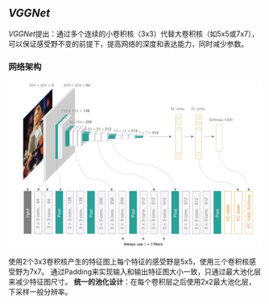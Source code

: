 ## $VGGNet$

$VGGNet$提出：通过多个连续的小卷积核（3x3）代替大卷积核（如5x5或7x7），可以保证感受野不变的前提下，提高网络的深度和表达能力，同时减少参数。

### 网络架构

![VGGNet](./image/11_6.png "VGGNet的网络架构")

使用2个3x3卷积核产生的特征图上每个特征的感受野是5x5，使用三个卷积核感受野为7x7。
通过Padding来实现输入和输出特征图大小一致，只通过最大池化层来减少特征图尺寸。
**统一的池化设计**：在每个卷积层之后使用2x2最大池化层，下采样一般分辨率。
